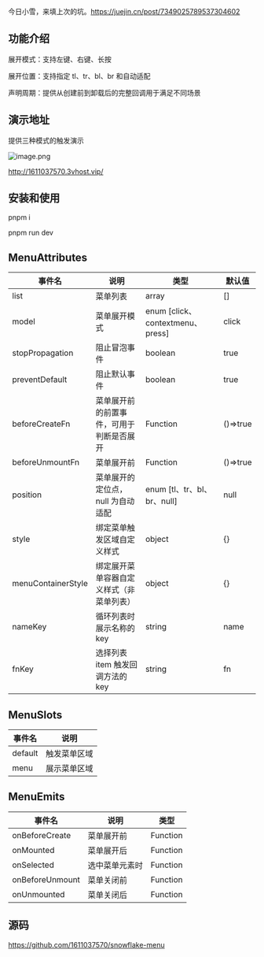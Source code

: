 今日小雪，来填上次的坑。<https://juejin.cn/post/7349025789537304602>


## 功能介绍

展开模式：支持左键、右键、长按

展开位置：支持指定 tl、tr、bl、br 和自动适配

声明周期：提供从创建前到卸载后的完整回调用于满足不同场景

## 演示地址

提供三种模式的触发演示

![image.png](https://p0-xtjj-private.juejin.cn/tos-cn-i-73owjymdk6/0b2fa2d2066f46c38e8f50611bf002b4~tplv-73owjymdk6-jj-mark-v1:0:0:0:0:5o6Y6YeR5oqA5pyv56S-5Yy6IEAg6YCB5py15bCP57qi6Iqx:q75.awebp?policy=eyJ2bSI6MywidWlkIjoiMjM0MjM4NjgyNzc5MTY4NyJ9&rk3s=f64ab15b&x-orig-authkey=f32326d3454f2ac7e96d3d06cdbb035152127018&x-orig-expires=1732843651&x-orig-sign=C916cdMMNVYA7bPKegpuhICzdL8%3D)

<http://1611037570.3vhost.vip/>

## 安装和使用

pnpm i

pnpm run dev

## MenuAttributes

| 事件名                | 说明                    | 类型                              | **默认值**   |
| ------------------ | --------------------- | ------------------------------- | --------- |
| list               | 菜单列表                  | array                           | \[]       |
| model              | 菜单展开模式                | enum \[click、contextmenu、press] | click     |
| stopPropagation    | 阻止冒泡事件                | boolean                         | true      |
| preventDefault     | 阻止默认事件                | boolean                         | true      |
| beforeCreateFn     | 菜单展开前的前置事件，可用于判断是否展开  | Function                        | ()=\>true |
| beforeUnmountFn    | 菜单展开前                 | Function                        | ()=\>true |
| position           | 菜单展开的定位点，null 为自动适配   | enum \[tl、tr、bl、br、null]        | null      |
| style              | 绑定菜单触发区域自定义样式         | object                          | {}        |
| menuContainerStyle | 绑定展开菜单容器自定义样式（非菜单列表）  | object                          | {}        |
| nameKey            | 循环列表时展示名称的 key        | string                          | name      |
| fnKey              | 选择列表 item 触发回调方法的 key | string                          | fn        |

## MenuSlots

| 事件名     | 说明     |
| ------- | ------ |
| default | 触发菜单区域 |
| menu    | 展示菜单区域 |

## MenuEmits

| 事件名             | 说明      | 类型       |
| --------------- | ------- | -------- |
| onBeforeCreate  | 菜单展开前   | Function |
| onMounted       | 菜单展开后   | Function |
| onSelected      | 选中菜单元素时 | Function |
| onBeforeUnmount | 菜单关闭前   | Function |
| onUnmounted     | 菜单关闭后   | Function |

## 源码

<https://github.com/1611037570/snowflake-menu>
